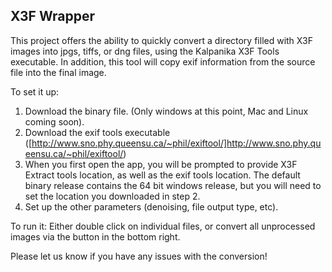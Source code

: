 X3F Wrapper
-----------


This project offers the ability to quickly convert a directory filled with X3F images into jpgs, tiffs, or dng files, using the Kalpanika X3F Tools executable.  In addition, this tool will copy exif information from the source file into the final image.

To set it up:

1) Download the binary file.  (Only windows at this point, Mac and Linux coming soon).
2) Download the exif tools executable ([http://www.sno.phy.queensu.ca/~phil/exiftool/]http://www.sno.phy.queensu.ca/~phil/exiftool/)
3) When you first open the app, you will be prompted to provide X3F Extract tools location, as well as the exif tools location.  The default binary release contains the 64 bit windows release, but you will need to set the location you downloaded in step 2.
4) Set up the other parameters (denoising, file output type, etc).

To run it:
Either double click on individual files, or convert all unprocessed images via the button in the bottom right.

Please let us know if you have any issues with the conversion!
